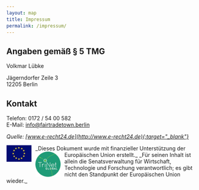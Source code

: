 ```yaml
---
layout: map
title: Impressum
permalink: /impressum/
---
```



## Angaben gemäß § 5 TMG
Volkmar Lübke

Jägerndorfer Zeile 3  
12205 Berlin

## Kontakt
Telefon:	0172 / 54 00 582  
E-Mail:	[info@fairtradetown.berlin](mailto:info@fairtradetown.berlin)
 

_Quelle: [www.e-recht24.de](http://www.e-recht24.de){:target="_blank"}_
  

<img src="/images/eu.jpg" width="66px" style="float:left; margin-right:10px;" />
_Dieses Dokument wurde mit finanzieller Unterstützung der Europäischen Union erstellt._

<img src="/images/trinet.jpg" width="66px" style="float:left; margin-right:10px" />
_Für seinen Inhalt ist allein die Senatsverwaltung für Wirtschaft, Technologie und Forschung verantwortlich; es gibt nicht den Standpunkt der Europäischen Union wieder._






